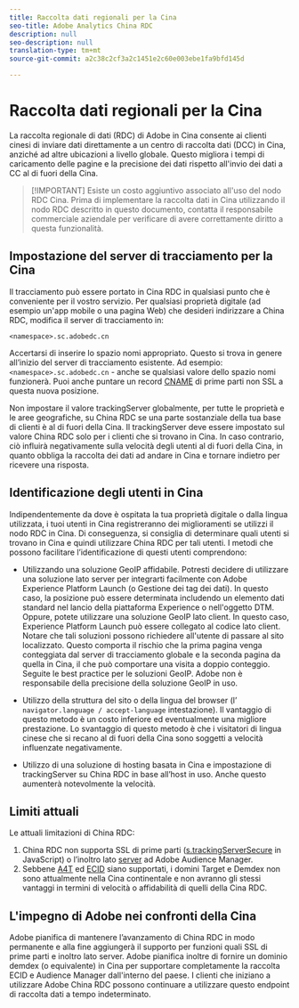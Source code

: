 ```yaml
---
title: Raccolta dati regionali per la Cina
seo-title: Adobe Analytics China RDC
description: null
seo-description: null
translation-type: tm+mt
source-git-commit: a2c38c2cf3a2c1451e2c60e003ebe1fa9bfd145d

---
```



# Raccolta dati regionali per la Cina

La raccolta regionale di dati (RDC) di Adobe in Cina consente ai clienti cinesi di inviare dati direttamente a un centro di raccolta dati (DCC) in Cina, anziché ad altre ubicazioni a livello globale. Questo migliora i tempi di caricamento delle pagine e la precisione dei dati rispetto all'invio dei dati a CC al di fuori della Cina.

> [!IMPORTANT] Esiste un costo aggiuntivo associato all'uso del nodo RDC Cina. Prima di implementare la raccolta dati in Cina utilizzando il nodo RDC descritto in questo documento, contatta il responsabile commerciale aziendale per verificare di avere correttamente diritto a questa funzionalità.

## Impostazione del server di tracciamento per la Cina

Il tracciamento può essere portato in Cina RDC in qualsiasi punto che è conveniente per il vostro servizio. Per qualsiasi proprietà digitale (ad esempio un'app mobile o una pagina Web) che desideri indirizzare a China RDC, modifica il server di tracciamento in:

`<namespace>.sc.adobedc.cn`

Accertarsi di inserire lo spazio nomi appropriato. Questo si trova in genere all’inizio del server di tracciamento esistente. Ad esempio: `<namespace>.sc.adobedc.cn` - anche se qualsiasi valore dello spazio nomi funzionerà. Puoi anche puntare un record [CNAME](https://marketing.adobe.com/resources/help/en_US/whitepapers/first_party_cookies/fpcookies_cname.html) di prime parti non SSL a questa nuova posizione.

Non impostare il valore trackingServer globalmente, per tutte le proprietà e le aree geografiche, su China RDC se una parte sostanziale della tua base di clienti è al di fuori della Cina. Il trackingServer deve essere impostato sul valore China RDC solo per i clienti che si trovano in Cina. In caso contrario, ciò influirà negativamente sulla velocità degli utenti al di fuori della Cina, in quanto obbliga la raccolta dei dati ad andare in Cina e tornare indietro per ricevere una risposta.

## Identificazione degli utenti in Cina

Indipendentemente da dove è ospitata la tua proprietà digitale o dalla lingua utilizzata, i tuoi utenti in Cina registreranno dei miglioramenti se utilizzi il nodo RDC in Cina. Di conseguenza, si consiglia di determinare quali utenti si trovano in Cina e quindi utilizzare China RDC per tali utenti. I metodi che possono facilitare l’identificazione di questi utenti comprendono:

* Utilizzando una soluzione GeoIP affidabile.  Potresti decidere di utilizzare una soluzione lato server per integrarti facilmente con Adobe Experience Platform Launch (o Gestione dei tag dei dati). In questo caso, la posizione può essere determinata includendo un elemento dati standard nel lancio della piattaforma Experience o nell'oggetto DTM. Oppure, potete utilizzare una soluzione GeoIP lato client. In questo caso, Experience Platform Launch può essere collegato al codice lato client. Notare che tali soluzioni possono richiedere all'utente di passare al sito localizzato. Questo comporta il rischio che la prima pagina venga conteggiata dal server di tracciamento globale e la seconda pagina da quella in Cina, il che può comportare una visita a doppio conteggio. Seguite le best practice per le soluzioni GeoIP. Adobe non è responsabile della precisione della soluzione GeoIP in uso.

* Utilizzo della struttura del sito o della lingua del browser (l’ `navigator.language / accept-language` intestazione). Il vantaggio di questo metodo è un costo inferiore ed eventualmente una migliore prestazione. Lo svantaggio di questo metodo è che i visitatori di lingua cinese che si recano al di fuori della Cina sono soggetti a velocità influenzate negativamente.
* Utilizzo di una soluzione di hosting basata in Cina e impostazione di trackingServer su China RDC in base all’host in uso. Anche questo aumenterà notevolmente la velocità.

## Limiti attuali

Le attuali limitazioni di China RDC:

1. China RDC non supporta SSL di prime parti ([s.trackingServerSecure](https://helpx.adobe.com/analytics/kb/determining-data-center.html) in JavaScript) o l’inoltro lato [server](https://marketing.adobe.com/resources/help/en_US/reference/ssf.html) ad Adobe Audience Manager.
2. Sebbene [A4T](https://marketing.adobe.com/resources/help/en_US/target/a4t/a4t.html) ed [ECID](https://marketing.adobe.com/resources/help/en_US/mcvid/) siano supportati, i domini Target e Demdex non sono attualmente nella Cina continentale e non avranno gli stessi vantaggi in termini di velocità o affidabilità di quelli della Cina RDC.

## L'impegno di Adobe nei confronti della Cina

Adobe pianifica di mantenere l’avanzamento di China RDC in modo permanente e alla fine aggiungerà il supporto per funzioni quali SSL di prime parti e inoltro lato server. Adobe pianifica inoltre di fornire un dominio demdex (o equivalente) in Cina per supportare completamente la raccolta ECID e Audience Manager dall'interno del paese. I clienti che iniziano a utilizzare Adobe China RDC possono continuare a utilizzare questo endpoint di raccolta dati a tempo indeterminato.
